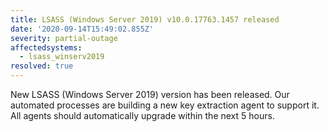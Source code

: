 ```yaml
---
title: LSASS (Windows Server 2019) v10.0.17763.1457 released
date: '2020-09-14T15:49:02.855Z'
severity: partial-outage
affectedsystems:
  - lsass_winserv2019
resolved: true
---
```

New LSASS (Windows Server 2019) version has been released. Our automated processes are building a new key extraction agent to support it. All agents should automatically upgrade within the next 5 hours.

<!--- language code: en -->
